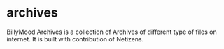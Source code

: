 # archives
BillyMood Archives is a collection of Archives of different type of files on internet. It is built with contribution of Netizens.
